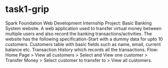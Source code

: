 # task1-grip
Spark Foundation Web Development Internship Project: Basic Banking System website. A web application used to transfer virtual money between multiple users and also record the banking transactions/activities.
The website has the following specification-Start with a dummy data for upto 10 customers. Customers table with basic fields such as name, email, current balance etc. Transaction History which records all the transactions.
Flow: Home Page > View all customers > Select and View one customer > Transfer Money > Select customer to transfer to > View all customers.
